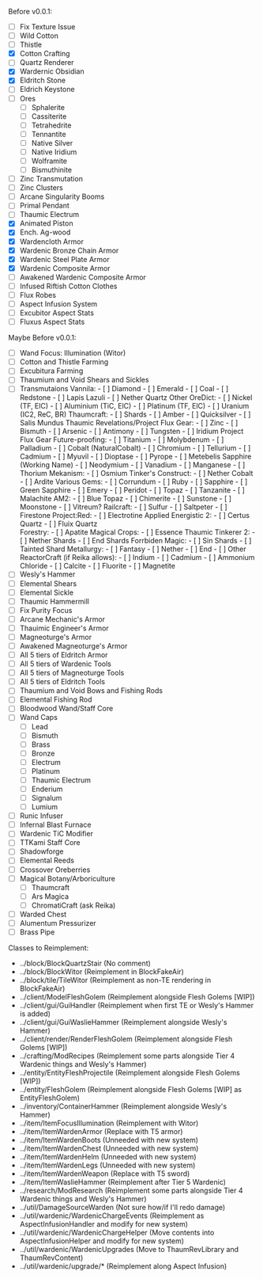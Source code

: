 Before v0.0.1:
- [ ] Fix Texture Issue
- [ ] Wild Cotton
- [ ] Thistle
- [x] Cotton Crafting
- [ ] Quartz Renderer
- [x] Wardernic Obsidian
- [x] Eldritch Stone
- [ ] Eldrich Keystone
- [ ] Ores
	- [ ] Sphalerite
	- [ ] Cassiterite
	- [ ] Tetrahedrite
	- [ ] Tennantite
	- [ ] Native Silver
	- [ ] Native Iridium
	- [ ] Wolframite
	- [ ] Bismuthinite
- [ ] Zinc Transmutation
- [ ] Zinc Clusters
- [ ] Arcane Singularity Booms
- [ ] Primal Pendant
- [ ] Thaumic Electrum
- [x] Animated Piston
- [x] Ench. Ag-wood
- [x] Wardencloth Armor
- [x] Wardenic Bronze Chain Armor
- [x] Wardenic Steel Plate Armor
- [x] Wardenic Composite Armor
- [ ] Awakened Wardenic Composite Armor
- [ ] Infused Riftish Cotton Clothes
- [ ] Flux Robes
- [ ] Aspect Infusion System
- [ ] Excubitor Aspect Stats
- [ ] Fluxus Aspect Stats

Maybe Before v0.0.1:
- [ ] Wand Focus: Illumination (Witor)
- [ ] Cotton and Thistle Farming
- [ ] Excubitura Farming
- [ ] Thaumium and Void Shears and Sickles
- [ ] Transmutaions
	Vannila:
		- [ ] Diamond
		- [ ] Emerald
		- [ ] Coal
		- [ ] Redstone
		- [ ] Lapis Lazuli
		- [ ] Nether Quartz
	Other OreDict:
		- [ ] Nickel (TF, ElC)
		- [ ] Aluminium (TiC, ElC)
		- [ ] Platinum (TF, ElC)
		- [ ] Uranium (IC2, ReC, BR)
	Thaumcraft:
		- [ ] Shards
		- [ ] Amber
		- [ ] Quicksilver
		- [ ] Salis Mundus
	Thaumic Revelations/Project Flux Gear:
		- [ ] Zinc
		- [ ] Bismuth
		- [ ] Arsenic
		- [ ] Antimony
		- [ ] Tungsten
		- [ ] Iridium
	Project Flux Gear Future-proofing:
		- [ ] Titanium
		- [ ] Molybdenum
		- [ ] Palladium
		- [ ] Cobalt (NaturalCobalt)
		- [ ] Chromium
		- [ ] Tellurium
		- [ ] Cadmium
		- [ ] Myuvil
		- [ ] Dioptase
		- [ ] Pyrope
		- [ ] Metebelis Sapphire (Working Name)
		- [ ] Neodymium
		- [ ] Vanadium
		- [ ] Manganese
		- [ ] Thorium
	Mekanism:
		- [ ] Osmium
	Tinker's Construct:
		- [ ] Nether Cobalt
		- [ ] Ardite
	Various Gems:
		- [ ] Corrundum
		- [ ] Ruby
		- [ ] Sapphire
		- [ ] Green Sapphire
		- [ ] Emery
		- [ ] Peridot
		- [ ] Topaz
		- [ ] Tanzanite
		- [ ] Malachite
	AM2:
		- [ ] Blue Topaz
		- [ ] Chimerite
		- [ ] Sunstone
		- [ ] Moonstone
		- [ ] Vitreum?
	Railcraft:
		- [ ] Sulfur
		- [ ] Saltpeter
		- [ ] Firestone
	Project:Red:
		- [ ] Electrotine
	Applied Energistic 2:
		- [ ] Certus Quartz
		- [ ] Fluix Quartz	
	Forestry:
		- [ ] Apatite
	Magical Crops:
		- [ ] Essence
	Thaumic Tinkerer 2:
		- [ ] Nether Shards
		- [ ] End Shards
	Forrbiden Magic:
		- [ ] Sin Shards
		- [ ] Tainted Shard
	Metallurgy:
		- [ ] Fantasy
		- [ ] Nether
		- [ ] End
		- [ ] Other
	ReactorCraft (if Reika allows):
		- [ ] Indium
		- [ ] Cadmium
		- [ ] Ammonium Chloride
		- [ ] Calcite
		- [ ] Fluorite
		- [ ] Magnetite
- [ ] Wesly's Hammer
- [ ] Elemental Shears
- [ ] Elemental Sickle
- [ ] Thaumic Hammermill
- [ ] Fix Purity Focus
- [ ] Arcane Mechanic's Armor
- [ ] Thauimic Engineer's Armor
- [ ] Magneoturge's Armor
- [ ] Awakened Magneoturge's Armor
- [ ] All 5 tiers of Eldritch Armor
- [ ] All 5 tiers of Wardenic Tools
- [ ] All 5 tiers of Magneoturge Tools
- [ ] All 5 tiers of Eldritch Tools
- [ ] Thaumium and Void Bows and Fishing Rods
- [ ] Elemental Fishing Rod
- [ ] Bloodwood Wand/Staff Core
- [ ] Wand Caps
	- [ ] Lead
	- [ ] Bismuth
	- [ ] Brass
	- [ ] Bronze
	- [ ] Electrum
	- [ ] Platinum
	- [ ] Thaumic Electrum
	- [ ] Enderium
	- [ ] Signalum
	- [ ] Lumium
- [ ] Runic Infuser
- [ ] Infernal Blast Furnace
- [ ] Wardenic TiC Modifier
- [ ] TTKami Staff Core
- [ ] Shadowforge
- [ ] Elemental Reeds
- [ ] Crossover Oreberries
- [ ] Magical Botany/Arboriculture
	- [ ] Thaumcraft
	- [ ] Ars Magica
	- [ ] ChromatiCraft (ask Reika)
- [ ] Warded Chest
- [ ] Alumentum Pressurizer
- [ ] Brass Pipe

Classes to Reimplement:
* ../block/BlockQuartzStair (No comment)
* ../block/BlockWitor (Reimplement in BlockFakeAir)
* ../block/tile/TileWitor (Reimplement as non-TE rendering in BlockFakeAir)
* ../client/ModelFleshGolem (Reimplement alongside Flesh Golems [WIP])
* ../client/gui/GuiHandler (Reimplement when first TE or Wesly's Hammer is added)
* ../client/gui/GuiWaslieHammer (Reimplement alongside Wesly's Hammer)
* ../client/render/RenderFleshGolem (Reimplement alongside Flesh Golems [WIP])
* ../crafting/ModRecipes (Reimplement some parts alongside Tier 4 Wardenic things and Wesly's Hammer)
* ../entity/EntityFleshProjectile (Reimplement alongside Flesh Golems [WIP])
* ../entity/FleshGolem (Reimplement alongside Flesh Golems [WIP] as EntityFleshGolem)
* ../inventory/ContainerHammer (Reimplement alongside Wesly's Hammer)
* ../item/ItemFocusIllumination (Reimplement with Witor)
* ../item/ItemWardenArmor (Replace with T5 armor)
* ../item/ItemWardenBoots (Unneeded with new system)
* ../item/ItemWardenChest (Unneeded with new system)
* ../item/ItemWardenHelm (Unneeded with new system)
* ../item/ItemWardenLegs (Unneeded with new system)
* ../item/ItemWardenWeapon (Replace with T5 sword)
* ../item/ItemWaslieHammer (Reimplement after Tier 5 Wardenic)
* ../research/ModResearch (Reimplement some parts alongside Tier 4 Wardenic things and Wesly's Hammer)
* ../util/DamageSourceWarden (Not sure how/if I'll redo damage)
* ../util/wardenic/WardenicChargeEvents (Reimplement as AspectInfusionHandler and modify for new system)
* ../util/wardenic/WardenicChargeHelper (Move contents into AspectInfusionHelper and modify for new system)
* ../util/wardenic/WardenicUpgrades (Move to ThaumRevLibrary and ThaumRevContent)
* ../util/wardenic/upgrade/* (Reimplement along Aspect Infusion)
